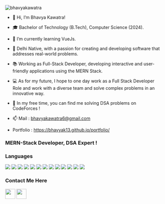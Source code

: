 
<p align="left"> <img src="https://komarev.com/ghpvc/?username=bhavyak13&label=Profile%20views&color=0e75b6&style=flat" alt="bhavyakawatra" /> </p>

- 👋 Hi, I’m Bhavya Kawatra!

- 🎓 Bachelor of Technology (B.Tech), Computer Science (2024).

- 🌱 I’m currently learning VueJs.

- 🌇 Delhi Native, with a passion for creating and developing software that addresses real-world problems.

- 📚 Working as Full-Stack Developer, developing interactive and user-friendly applications using the MERN Stack. 

- 💻 As for my future, I hope to one day work as a Full Stack Developer Role and work with a diverse team and solve complex problems in an innovative way. 

- 📖 In my free time, you can find me solving DSA problems on CodeForces !

- 📫 Mail : bhavyakawatra6@gmail.com 

- Portfolio : https://bhavyak13.github.io/portfolio/


<!-- - 💪🏽 Software Development, Web Development. -->
<!--  -->
<!-- - 💞️ I’m looking to collaborate on unique and innovative projects. -->
<!---
bhavyak13/bhavyak13 is a ✨ special ✨ repository because its `README.md` (this file) appears on your GitHub profile.
You can click the Preview link to take a look at your changes.
- 👀 I’m interested in ...
--->
### MERN-Stack Developer, DSA Expert !

### Languages
<img src="https://img.shields.io/badge/c++%20-%2300599C.svg?&style=for-the-badge&logo=c%2B%2B&ogoColor=white"/> <img src="https://img.shields.io/badge/python%20-%2314354C.svg?&style=for-the-badge&logo=python&logoColor=white"/> <img src="https://img.shields.io/badge/html5%20-%23E34F26.svg?&style=for-the-badge&logo=html5&logoColor=white"/> <img src="https://img.shields.io/badge/javascript%20-%23323330.svg?&style=for-the-badge&logo=javascript&logoColor=%23F7DF1E"/> <img src="https://img.shields.io/badge/css3%20-%231572B6.svg?&style=for-the-badge&logo=css3&logoColor=white"/> <img src="https://img.shields.io/badge/node.js%20-%2343853D.svg?&style=for-the-badge&logo=node.js&logoColor=white"/> 
<img src="https://img.shields.io/badge/express.js%20-%23404d59.svg?&style=for-the-badge"/> <img src="https://img.shields.io/badge/bootstrap%20-%23563D7C.svg?&style=for-the-badge&logo=bootstrap&logoColor=white"/> <img src="https://img.shields.io/badge/git%20-%23F05033.svg?&style=for-the-badge&logo=git&logoColor=white"/> <img src="https://img.shields.io/badge/github%20-%23121011.svg?&style=for-the-badge&logo=github&logoColor=white"/> <img src="https://img.shields.io/badge/mysql-%2300f.svg?&style=for-the-badge&logo=mysql&logoColor=white"/> <img src ="https://img.shields.io/badge/MongoDB-%234ea94b.svg?&style=for-the-badge&logo=mongodb&logoColor=white"/> <img src='https://img.shields.io/badge/React.js-yellow?style=for-the-badge&logo=createreactapp&logoColor=blue'/>

### Contact Me Here
[<img height="32" width="32" src="https://cdn.jsdelivr.net/npm/simple-icons@v3/icons/instagram.svg" />](https://www.instagram.com/bhavya_kawatra13/)
[<img height="32" width="32" src="https://cdn.jsdelivr.net/npm/simple-icons@v3/icons/linkedin.svg" />](https://www.linkedin.com/in/bhavya-kawatra-1453001a5/)
